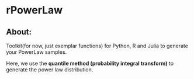 # rPowerLaw

## About:
 Toolkit(for now, just exemplar functions) for Python, R and Julia to generate your PowerLaw samples.

Here, we use the **quantile method (probability integral transform)** to generate the power law distribution.

